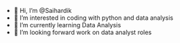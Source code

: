 - 👋 Hi, I’m @Saihardik
- 👀 I’m interested in coding with python and data analysis
- 🌱 I’m currently learning Data Analysis
- 💞️ I’m looking forward work  on data analyst roles

<!---
Saihardik/Saihardik is a ✨ special ✨ repository because its `README.md` (this file) appears on your GitHub profile.
You can click the Preview link to take a look at your changes.
--->
